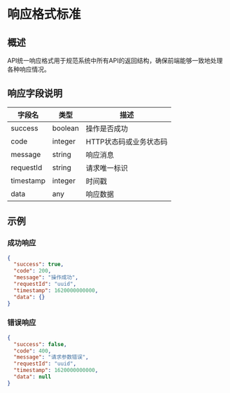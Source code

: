 # 响应格式标准

## 概述

API统一响应格式用于规范系统中所有API的返回结构，确保前端能够一致地处理各种响应情况。

## 响应字段说明

| 字段名    | 类型    | 描述                     |
|-----------|---------|--------------------------|
| success   | boolean | 操作是否成功             |
| code      | integer | HTTP状态码或业务状态码   |
| message   | string  | 响应消息                 |
| requestId | string  | 请求唯一标识             |
| timestamp | integer | 时间戳                   |
| data      | any     | 响应数据                 |

## 示例

### 成功响应

```json
{
  "success": true,
  "code": 200,
  "message": "操作成功",
  "requestId": "uuid",
  "timestamp": 1620000000000,
  "data": {}
}
```

### 错误响应

```json
{
  "success": false,
  "code": 400,
  "message": "请求参数错误",
  "requestId": "uuid",
  "timestamp": 1620000000000,
  "data": null
}
```